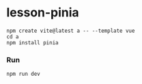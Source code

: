 # lesson-pinia

```
npm create vite@latest a -- --template vue
cd a
npm install pinia
```

### Run 

```
npm run dev
```